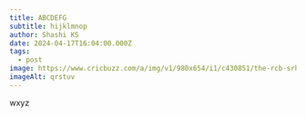 ```yaml
---
title: ABCDEFG
subtitle: hijklmnop
author: Shashi KS
date: 2024-04-17T16:04:00.000Z
tags:
  - post
image: https://www.cricbuzz.com/a/img/v1/980x654/i1/c430851/the-rcb-srh-match-may-just-hav.jpg
imageAlt: qrstuv
---
```

wxyz

